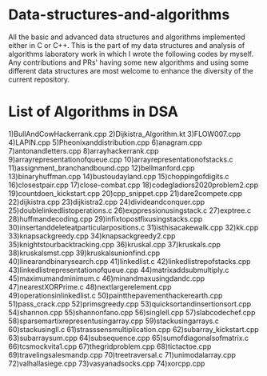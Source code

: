 # Data-structures-and-algorithms
All the basic and advanced data structures and algorithms implemented either in C or C++. This is the part of my data structures and analysis of algorithms laboratory work in which I wrote the following codes by myself. Any contributions and PRs' having some new algorithms and using some different data structures are most welcome to enhance the diversity of the current repository.

# List of Algorithms in DSA
1)BullAndCowHackerrank.cpp
2)Dijkistra_Algorithm.kt
3)FLOW007.cpp
4)LAPIN.cpp
5)Pheonixanddistribution.cpp
6)anagram.cpp
7)antonandletters.cpp
8)arrayhackerrank.cpp
9)arrayrepresentationofqueue.cpp
10)arrayrepresentationofstacks.c
11)assignment_branchandbound.cpp
12)bellmanford.cpp
13)binaryhuffman.cpp
14)bustoudayland.cpp
15)choppingofdigits.c
16)closestpair.cpp
17)close-combat.cpp
18)codegladiors2020problem2.cpp
19)countdoen_kickstart.cpp
20)cpp_snippet.cpp
21)dare2compete.cpp
22)dijkistra.cpp
23)dijkistra2.cpp
24)divideandconquer.cpp
25)doublelinkedlistoperations.c
26)exppressionusingstack.c
27)exptree.c
28)huffmandecoding.cpp
29)infixtopostfixusingstacks.cpp
30)insertanddeleteatparticularpositions.c
31)isthisacakewalk.cpp
32)kk.cpp
33)knapsackgreedy.cpp
34)knapsackgreedy2.cpp
35)knightstourbacktracking.cpp
36)kruskal.cpp
37)kruskals.cpp
38)kruskalsmst.cpp
39)kruskalsunionfind.cpp
40)linearandbinarysearch.cpp
41)linkedlist.c
42)linkedlistrepofstacks.cpp
43)linkedlistrepresentationofqueue.cpp
44)matrixaddsubmultiply.c
45)maximumandminimum.c
46)minandmaxusingdandc.cpp
47)nearestXORPrime.c
48)nextlargerelement.cpp
49)operationsinlinkedlist.c
50)paintthepavementhackerearth.cpp
51)pass_crack.cpp
52)primsgreedy.cpp
53)quicksortandinsertionsort.cpp
54)shannon.cpp
55)shannonfano.cpp
56)singlell.cpp
57)slabcodechef.cpp
58)sparsemartixrepresentusingarray.cpp
59)stackusingarrays.c
60)stackusingll.c
61)strasssensmultiplication.cpp
62)subarray_kickstart.cpp
63)subarraysum.cpp
64)subsequence.cpp
65)sumofdiagonalsofmatrix.c
66)tcsmockvita1.cpp
67)thegridproblem.cpp
68)tictactoe.cpp
69)travelingsalesmandp.cpp
70)treetraversal.c
71)unimodalarray.cpp
72)valhallasiege.cpp
73)vasyanadsocks.cpp
74)xorcpp.cpp
